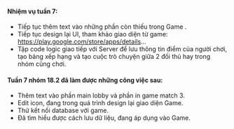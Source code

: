 #### Nhiệm vụ tuần 7:
- Tiếp tục thêm text vào những phần còn thiếu trong Game .
- Tiếp tục design lại UI, tham khảo giao diện từ game: https://play.google.com/store/apps/details...
- Tập code logic giao tiếp với Server để lưu thông tin điểm của người chơi, tạo bảng xếp hạng và tạo cuộc trò chuyện giữa 2 đối thủ hay trong nhóm cũng chơi.
#### Tuần 7 nhóm 18.2 đã làm được những công việc sau:
- Thêm text vào phần main lobby và phần in game match 3.
- Edit icon, đang trong quá trình design lại giao diện Game.
- Thử kết nối database với game.
- Đã tìm hiểu được cách lưu dữ liệu, đang áp dụng vào Game.
